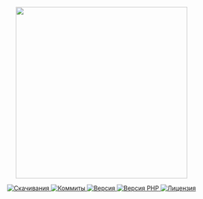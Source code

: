 <p align="center"><a href="https://www.localzet.com" target="_blank">
  <img src="https://static.zorin.space/media/logos/LocalzetGroup.png" width="400">
</a></p>

<p align="center">
  <a href="https://packagist.org/packages/triangle/web">
  <img src="https://img.shields.io/packagist/dt/triangle/web?label=%D0%A1%D0%BA%D0%B0%D1%87%D0%B8%D0%B2%D0%B0%D0%BD%D0%B8%D1%8F" alt="Скачивания">
</a>
  <a href="https://github.com/Triangle-org/Web">
  <img src="https://img.shields.io/github/commit-activity/t/Triangle-org/Web?label=%D0%9A%D0%BE%D0%BC%D0%BC%D0%B8%D1%82%D1%8B" alt="Коммиты">
</a>
  <a href="https://packagist.org/packages/triangle/web">
  <img src="https://img.shields.io/packagist/v/triangle/web?label=%D0%92%D0%B5%D1%80%D1%81%D0%B8%D1%8F" alt="Версия">
</a>
  <a href="https://packagist.org/packages/triangle/web">
  <img src="https://img.shields.io/packagist/dependency-v/triangle/web/php?label=PHP" alt="Версия PHP">
</a>
  <a href="https://github.com/Triangle-org/Web">
  <img src="https://img.shields.io/github/license/Triangle-org/Web?label=%D0%9B%D0%B8%D1%86%D0%B5%D0%BD%D0%B7%D0%B8%D1%8F" alt="Лицензия">
</a>
</p>
